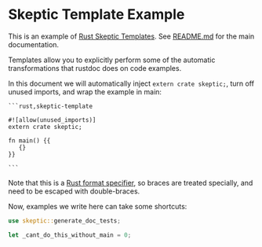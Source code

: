# Skeptic Template Example

This is an example of [Rust Skeptic
Templates](README.md#skeptic-templates). See
[README.md](README.md) for the main documentation.

Templates allow you to explicitly perform some of the automatic
transformations that rustdoc does on code examples.

In this document we will automatically inject `extern crate skeptic;`,
turn off unused imports, and wrap the example in main:

<code>```rust,skeptic-template</code>
```rust,skeptic-template
#![allow(unused_imports)]
extern crate skeptic;

fn main() {{
   {}
}}

```
<code>```</code>

Note that this is a [Rust format
specifier](http://doc.rust-lang.org/std/fmt/index.html), so braces are
treated specially, and need to be escaped with double-braces.

Now, examples we write here can take some shortcuts:

```rust
use skeptic::generate_doc_tests;

let _cant_do_this_without_main = 0;
```

